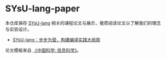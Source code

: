 # SYsU-lang-paper

本仓库保存 [SYsU-lang](https://github.com/arcsysu/SYsU-lang) 相关的课程论文与展示，推荐阅读论文以了解我们的理念与实验设计。

- [SYsU-lang：步步为营，构建编译实践大局观](https://github.com/arcsysu/SYsU-lang-paper/releases)

论文模板来自 [《中国科学: 信息科学》](http://scis.scichina.com/)。

